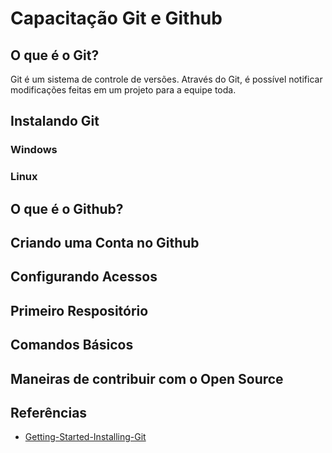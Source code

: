 # Capacitação Git e Github

## O que é o Git?
Git é um sistema de controle de versões. Através do Git, é possível notificar modificações feitas em um projeto para a equipe toda. 

## Instalando Git

### Windows

### Linux

## O que é o Github?

## Criando uma Conta no Github

## Configurando Acessos

## Primeiro Respositório

## Comandos Básicos

## Maneiras de contribuir com o Open Source

## Referências

- [Getting-Started-Installing-Git](https://git-scm.com/book/en/v2/Getting-Started-Installing-Git)
